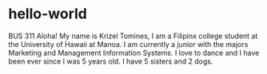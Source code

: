 # hello-world
BUS 311
Aloha!
My name is Krizel Tomines, I am a Filipinx college student at the University of Hawaii at Manoa. I am currently a junior with the majors Marketing and Management Information Systems. I love to dance and I have been ever since I was 5 years old. I have 5 sisters and 2 dogs.
